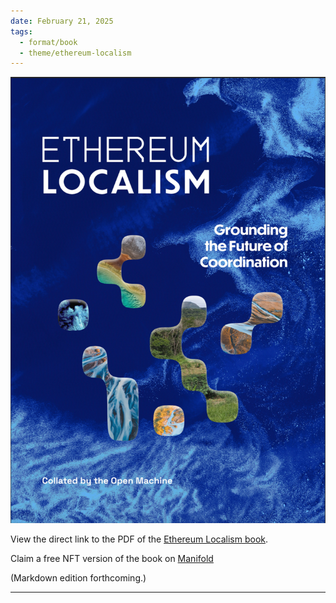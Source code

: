 ```yaml
---
date: February 21, 2025
tags:
  - format/book
  - theme/ethereum-localism
---
```

![](ELbookcover.png)

View the direct link to the PDF of the [Ethereum Localism book](https://qxvqdga4v2uhlcgh7bvl5m6rukrhmesy6uzingqov76jw5miy3ka.arweave.net/hesBmByuqHWIx_hqvrPRoqJ2Elj1MoaaDq_8m3WIxtQ). 

Claim a free NFT version of the book on [Manifold](https://app.manifold.xyz/c/ethereum-localism)

(Markdown edition forthcoming.)


---
